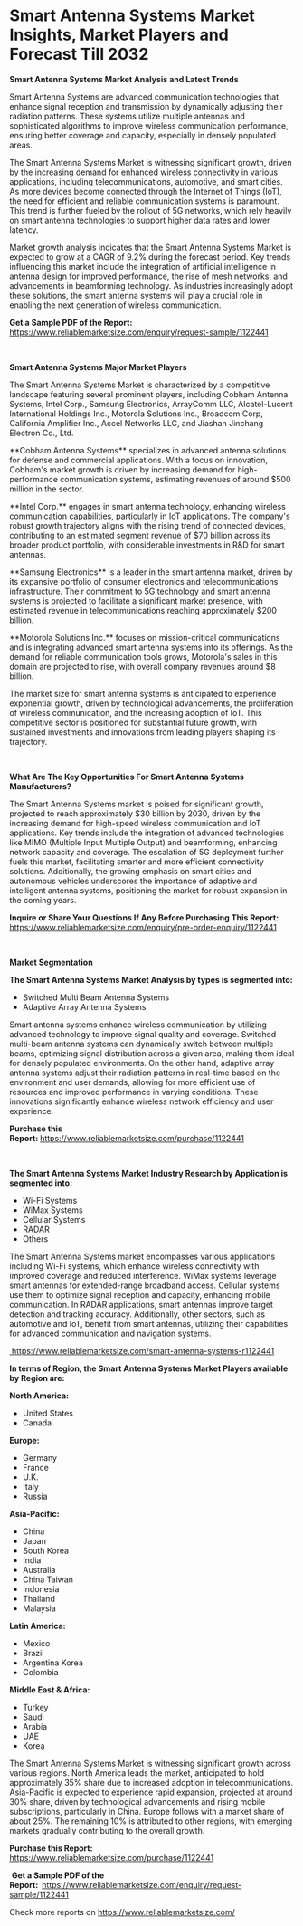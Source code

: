 <p><h1>Smart Antenna Systems Market Insights, Market Players and Forecast Till 2032</h1></p><p><strong>Smart Antenna Systems Market Analysis and Latest Trends</strong></p>
<p><p>Smart Antenna Systems are advanced communication technologies that enhance signal reception and transmission by dynamically adjusting their radiation patterns. These systems utilize multiple antennas and sophisticated algorithms to improve wireless communication performance, ensuring better coverage and capacity, especially in densely populated areas.</p><p>The Smart Antenna Systems Market is witnessing significant growth, driven by the increasing demand for enhanced wireless connectivity in various applications, including telecommunications, automotive, and smart cities. As more devices become connected through the Internet of Things (IoT), the need for efficient and reliable communication systems is paramount. This trend is further fueled by the rollout of 5G networks, which rely heavily on smart antenna technologies to support higher data rates and lower latency.</p><p>Market growth analysis indicates that the Smart Antenna Systems Market is expected to grow at a CAGR of 9.2% during the forecast period. Key trends influencing this market include the integration of artificial intelligence in antenna design for improved performance, the rise of mesh networks, and advancements in beamforming technology. As industries increasingly adopt these solutions, the smart antenna systems will play a crucial role in enabling the next generation of wireless communication.</p></p>
<p><strong>Get a Sample PDF of the Report:&nbsp;</strong> <a href="https://www.reliablemarketsize.com/enquiry/request-sample/1122441?utm_campaign=1143&utm_medium=2&utm_source=Github&utm_content=ia&utm_term=15022025&utm_id=smart-antenna-systems">https://www.reliablemarketsize.com/enquiry/request-sample/1122441</a></p>
<p>&nbsp;</p>
<p><strong>Smart Antenna Systems Major Market Players</strong></p>
<p><p>The Smart Antenna Systems Market is characterized by a competitive landscape featuring several prominent players, including Cobham Antenna Systems, Intel Corp., Samsung Electronics, ArrayComm LLC, Alcatel-Lucent International Holdings Inc., Motorola Solutions Inc., Broadcom Corp, California Amplifier Inc., Accel Networks LLC, and Jiashan Jinchang Electron Co., Ltd.</p><p>**Cobham Antenna Systems** specializes in advanced antenna solutions for defense and commercial applications. With a focus on innovation, Cobham's market growth is driven by increasing demand for high-performance communication systems, estimating revenues of around $500 million in the sector.</p><p>**Intel Corp.** engages in smart antenna technology, enhancing wireless communication capabilities, particularly in IoT applications. The company's robust growth trajectory aligns with the rising trend of connected devices, contributing to an estimated segment revenue of $70 billion across its broader product portfolio, with considerable investments in R&D for smart antennas.</p><p>**Samsung Electronics** is a leader in the smart antenna market, driven by its expansive portfolio of consumer electronics and telecommunications infrastructure. Their commitment to 5G technology and smart antenna systems is projected to facilitate a significant market presence, with estimated revenue in telecommunications reaching approximately $200 billion.</p><p>**Motorola Solutions Inc.** focuses on mission-critical communications and is integrating advanced smart antenna systems into its offerings. As the demand for reliable communication tools grows, Motorola's sales in this domain are projected to rise, with overall company revenues around $8 billion.</p><p>The market size for smart antenna systems is anticipated to experience exponential growth, driven by technological advancements, the proliferation of wireless communication, and the increasing adoption of IoT. This competitive sector is positioned for substantial future growth, with sustained investments and innovations from leading players shaping its trajectory.</p></p>
<p>&nbsp;</p>
<p><strong>What Are The Key Opportunities For Smart Antenna Systems Manufacturers?</strong></p>
<p><p>The Smart Antenna Systems market is poised for significant growth, projected to reach approximately $30 billion by 2030, driven by the increasing demand for high-speed wireless communication and IoT applications. Key trends include the integration of advanced technologies like MIMO (Multiple Input Multiple Output) and beamforming, enhancing network capacity and coverage. The escalation of 5G deployment further fuels this market, facilitating smarter and more efficient connectivity solutions. Additionally, the growing emphasis on smart cities and autonomous vehicles underscores the importance of adaptive and intelligent antenna systems, positioning the market for robust expansion in the coming years.</p></p>
<p><strong>Inquire or Share Your Questions If Any Before Purchasing This Report:</strong> <a href="https://www.reliablemarketsize.com/enquiry/pre-order-enquiry/1122441?utm_campaign=1143&utm_medium=2&utm_source=Github&utm_content=ia&utm_term=15022025&utm_id=smart-antenna-systems">https://www.reliablemarketsize.com/enquiry/pre-order-enquiry/1122441</a></p>
<p>&nbsp;</p>
<p><strong>Market Segmentation</strong></p>
<p><strong>The Smart Antenna Systems Market Analysis by types is segmented into:</strong></p>
<p><ul><li>Switched Multi Beam Antenna Systems</li><li>Adaptive Array Antenna Systems</li></ul></p>
<p><p>Smart antenna systems enhance wireless communication by utilizing advanced technology to improve signal quality and coverage. Switched multi-beam antenna systems can dynamically switch between multiple beams, optimizing signal distribution across a given area, making them ideal for densely populated environments. On the other hand, adaptive array antenna systems adjust their radiation patterns in real-time based on the environment and user demands, allowing for more efficient use of resources and improved performance in varying conditions. These innovations significantly enhance wireless network efficiency and user experience.</p></p>
<p><strong>Purchase this Report:&nbsp;</strong><a href="https://www.reliablemarketsize.com/purchase/1122441?utm_campaign=1143&utm_medium=2&utm_source=Github&utm_content=ia&utm_term=15022025&utm_id=smart-antenna-systems">https://www.reliablemarketsize.com/purchase/1122441</a></p>
<p>&nbsp;</p>
<p><strong>The Smart Antenna Systems Market Industry Research by Application is segmented into:</strong></p>
<p><ul><li>Wi-Fi Systems</li><li>WiMax Systems</li><li>Cellular Systems</li><li>RADAR</li><li>Others</li></ul></p>
<p><p>The Smart Antenna Systems market encompasses various applications including Wi-Fi systems, which enhance wireless connectivity with improved coverage and reduced interference. WiMax systems leverage smart antennas for extended-range broadband access. Cellular systems use them to optimize signal reception and capacity, enhancing mobile communication. In RADAR applications, smart antennas improve target detection and tracking accuracy. Additionally, other sectors, such as automotive and IoT, benefit from smart antennas, utilizing their capabilities for advanced communication and navigation systems.</p></p>
<p><a href="https://www.reliablemarketsize.com/smart-antenna-systems-r1122441?utm_campaign=1143&utm_medium=2&utm_source=Github&utm_content=ia&utm_term=15022025&utm_id=smart-antenna-systems">&nbsp;https://www.reliablemarketsize.com/smart-antenna-systems-r1122441</a></p>
<p><strong>In terms of Region, the Smart Antenna Systems Market Players available by Region are:</strong></p>
<p>
    <p> <strong> North America: </strong>
        <ul>
            <li>United States</li>
            <li>Canada</li>
        </ul>
        </p> 
    <p> <strong> Europe: </strong>
        <ul>
            <li>Germany</li>
            <li>France</li>
            <li>U.K.</li>
            <li>Italy</li>
            <li>Russia</li>
        </ul>
        </p> 
    <p> <strong> Asia-Pacific: </strong>
        <ul>
            <li>China</li>
            <li>Japan</li>
            <li>South Korea</li>
            <li>India</li>
            <li>Australia</li>
            <li>China Taiwan</li>
            <li>Indonesia</li>
            <li>Thailand</li>
            <li>Malaysia</li>
        </ul>
        </p> 
    <p> <strong> Latin America: </strong>
        <ul>
            <li>Mexico</li>
            <li>Brazil</li>
            <li>Argentina Korea</li>
            <li>Colombia</li>
        </ul>
        </p> 
    <p> <strong> Middle East & Africa: </strong>
        <ul>
            <li>Turkey</li>
            <li>Saudi</li>
            <li>Arabia</li>
            <li>UAE</li>
            <li>Korea</li>
        </ul>
    </p>
    </p>
<p><p>The Smart Antenna Systems Market is witnessing significant growth across various regions. North America leads the market, anticipated to hold approximately 35% share due to increased adoption in telecommunications. Asia-Pacific is expected to experience rapid expansion, projected at around 30% share, driven by technological advancements and rising mobile subscriptions, particularly in China. Europe follows with a market share of about 25%. The remaining 10% is attributed to other regions, with emerging markets gradually contributing to the overall growth.</p></p>
<p><strong>Purchase this Report: </strong><a href="https://www.reliablemarketsize.com/purchase/1122441?utm_campaign=1143&utm_medium=2&utm_source=Github&utm_content=ia&utm_term=15022025&utm_id=smart-antenna-systems">https://www.reliablemarketsize.com/purchase/1122441</a></p>
<p>&nbsp;<strong>Get a Sample PDF of the Report:&nbsp;&nbsp;</strong><a href="https://www.reliablemarketsize.com/enquiry/request-sample/1122441?utm_campaign=1143&utm_medium=2&utm_source=Github&utm_content=ia&utm_term=15022025&utm_id=smart-antenna-systems">https://www.reliablemarketsize.com/enquiry/request-sample/1122441</a></p>
<p><strong></strong></p>
<p>Check more reports on <a href="https://www.reliablemarketsize.com/?utm_campaign=1143&utm_medium=2&utm_source=Github&utm_content=ia&utm_term=15022025&utm_id=smart-antenna-systems">https://www.reliablemarketsize.com/</a></p>